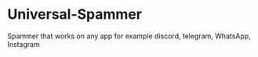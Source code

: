 # Universal-Spammer
Spammer that works on any app for example discord, telegram, WhatsApp, Instagram 
